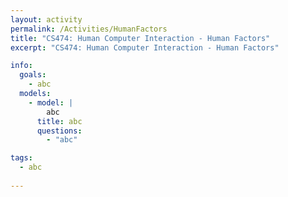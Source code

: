 ```yaml
---
layout: activity
permalink: /Activities/HumanFactors
title: "CS474: Human Computer Interaction - Human Factors"
excerpt: "CS474: Human Computer Interaction - Human Factors"

info: 
  goals: 
    - abc
  models:
    - model: |
        abc
      title: abc
      questions:
        - "abc"

tags:
  - abc
  
---
```

